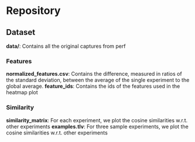 # Repository


## Dataset
**data/**: Contains all the original captures from perf

### Features
**normalized_features.csv**: Contains the difference, measured in ratios of the standard deviation, between the average of the single experiment to the global average.
**feature_ids**: Contains the ids of the features used in the heatmap plot

### Similarity
**similarity_matrix**: For each experiment, we plot the cosine similarities w.r.t. other experiments
**examples.tlv**: For three sample experiments, we plot the cosine similarities w.r.t. other experiments

